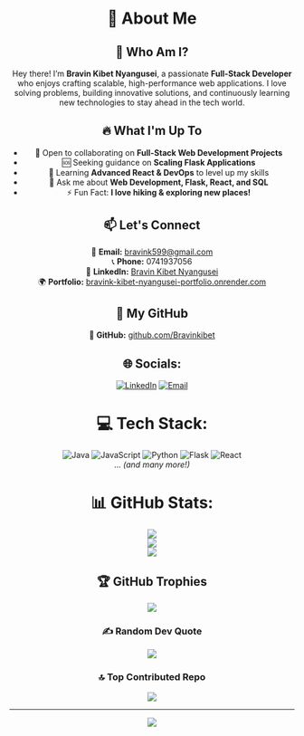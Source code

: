 <div align="center">

# 💫 About Me

## 🚀 Who Am I?
Hey there! I’m **Bravin Kibet Nyangusei**, a passionate **Full-Stack Developer** who enjoys crafting scalable, high-performance web applications. I love solving problems, building innovative solutions, and continuously learning new technologies to stay ahead in the tech world.

## 🔥 What I'm Up To
- 🤝 Open to collaborating on **Full-Stack Web Development Projects**
- 🆘 Seeking guidance on **Scaling Flask Applications**
- 🌱 Learning **Advanced React & DevOps** to level up my skills
- 💬 Ask me about **Web Development, Flask, React, and SQL**
- ⚡ Fun Fact: **I love hiking & exploring new places!**

## 📫 Let's Connect
📧 **Email:** bravink599@gmail.com  
📞 **Phone:** 0741937056  
🔗 **LinkedIn:** [Bravin Kibet Nyangusei](https://www.linkedin.com/in/bravin-kibet-1a4077328/)  
🌍 **Portfolio:** [bravink-kibet-nyangusei-portfolio.onrender.com](https://bravink-kibet-nyangusei-portfolio.onrender.com)

## 🚀 My GitHub
🔗 **GitHub:** [github.com/Bravinkibet](https://github.com/Bravinkibet)

## 🌐 Socials:
[![LinkedIn](https://img.shields.io/badge/LinkedIn-%230077B5.svg?logo=linkedin&logoColor=white)](https://www.linkedin.com/in/bravin-kibet-1a4077328/) 
[![Email](https://img.shields.io/badge/Email-D14836?logo=gmail&logoColor=white)](mailto:bravink599@gmail.com)

# 💻 Tech Stack:
![Java](https://img.shields.io/badge/java-%23ED8B00.svg?style=for-the-badge&logo=openjdk&logoColor=white) 
![JavaScript](https://img.shields.io/badge/javascript-%23323330.svg?style=for-the-badge&logo=javascript&logoColor=%23F7DF1E) 
![Python](https://img.shields.io/badge/python-3670A0?style=for-the-badge&logo=python&logoColor=ffdd54) 
![Flask](https://img.shields.io/badge/flask-%23000.svg?style=for-the-badge&logo=flask&logoColor=white) 
![React](https://img.shields.io/badge/react-%2320232a.svg?style=for-the-badge&logo=react&logoColor=%2361DAFB)  
... *(and many more!)*

# 📊 GitHub Stats:
![](https://github-readme-stats.vercel.app/api?username=Bravinkibet&theme=dark&hide_border=false&include_all_commits=true&count_private=true)  
![](https://nirzak-streak-stats.vercel.app/?user=Bravinkibet&theme=dark&hide_border=false)  
![](https://github-readme-stats.vercel.app/api/top-langs/?username=Bravinkibet&theme=dark&hide_border=false&include_all_commits=true&count_private=true&layout=compact)

## 🏆 GitHub Trophies
![](https://github-profile-trophy.vercel.app/?username=Bravinkibet&theme=radical&no-frame=false&no-bg=false&margin-w=4)

### ✍️ Random Dev Quote
![](https://quotes-github-readme.vercel.app/api?type=vetical&theme=radical)

### 🔝 Top Contributed Repo
![](https://github-contributor-stats.vercel.app/api?username=Bravinkibet&limit=5&theme=dark&combine_all_yearly_contributions=true)

---
[![](https://visitcount.itsvg.in/api?id=Bravinkibet&icon=0&color=0)](https://visitcount.itsvg.in)

<!-- Proudly created with GPRM ( https://gprm.itsvg.in ) -->

</div>
